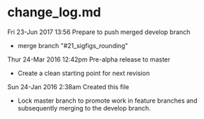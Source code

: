 # change_log.md

Fri  23-Jun 2017 13:56 Prepare to push merged develop branch
* merge branch "#21_sigfigs_rounding"

Thur 24-Mar 2016 12:42pm Pre-alpha release to master
* Create a clean starting point for next revision

Sun 24-Jan 2016 2:38am Created this file
* Lock master branch to promote work in feature branches and subsequently merging to the develop branch.